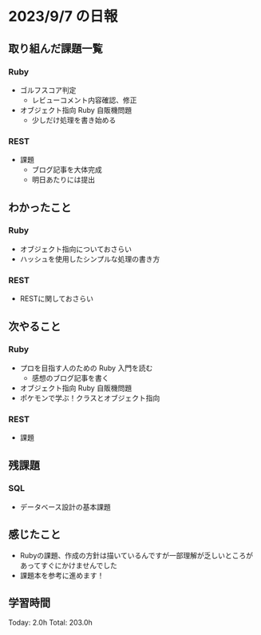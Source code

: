 # 2023/9/7 の日報

## 取り組んだ課題一覧

### Ruby

- ゴルフスコア判定
  - レビューコメント内容確認、修正
- オブジェクト指向 Ruby 自販機問題
  - 少しだけ処理を書き始める

### REST

- 課題
  - ブログ記事を大体完成
  - 明日あたりには提出

## わかったこと

### Ruby

- オブジェクト指向についておさらい
- ハッシュを使用したシンプルな処理の書き方

### REST

- RESTに関しておさらい

## 次やること

### Ruby

- プロを目指す人のための Ruby 入門を読む
  - 感想のブログ記事を書く
- オブジェクト指向 Ruby 自販機問題
- ポケモンで学ぶ！クラスとオブジェクト指向

### REST

- 課題

## 残課題

### SQL

- データベース設計の基本課題

## 感じたこと

- Rubyの課題、作成の方針は描いているんですが一部理解が乏しいところがあってすぐにかけませんでした
- 課題本を参考に進めます！
  
## 学習時間

Today: 2.0h
Total: 203.0h
